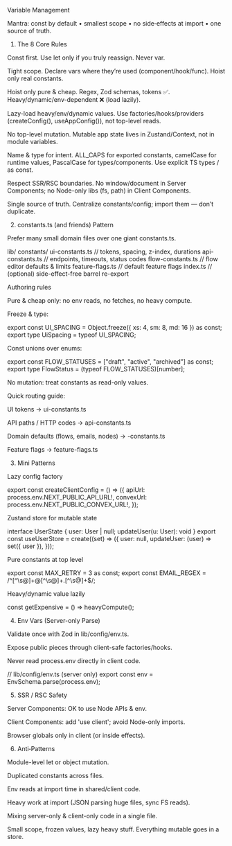 Variable Management

Mantra: const by default • smallest scope • no side‑effects at import • one source of truth.

1. The 8 Core Rules

Const first. Use let only if you truly reassign. Never var.

Tight scope. Declare vars where they’re used (component/hook/func). Hoist only real constants.

Hoist only pure & cheap. Regex, Zod schemas, tokens ✅. Heavy/dynamic/env-dependent ❌ (load lazily).

Lazy-load heavy/env/dynamic values. Use factories/hooks/providers (createConfig(), useAppConfig()), not top-level reads.

No top-level mutation. Mutable app state lives in Zustand/Context, not in module variables.

Name & type for intent. ALL_CAPS for exported constants, camelCase for runtime values, PascalCase for types/components. Use explicit TS types / as const.

Respect SSR/RSC boundaries. No window/document in Server Components; no Node-only libs (fs, path) in Client Components.

Single source of truth. Centralize constants/config; import them — don’t duplicate.

2. constants.ts (and friends) Pattern

Prefer many small domain files over one giant constants.ts.

lib/
  constants/
    ui-constants.ts        // tokens, spacing, z-index, durations
    api-constants.ts       // endpoints, timeouts, status codes
    flow-constants.ts      // flow editor defaults & limits
    feature-flags.ts       // default feature flags
    index.ts               // (optional) side-effect-free barrel re-export

Authoring rules

Pure & cheap only: no env reads, no fetches, no heavy compute.

Freeze & type:

export const UI_SPACING = Object.freeze({ xs: 4, sm: 8, md: 16 }) as const;
export type UiSpacing = typeof UI_SPACING;

Const unions over enums:

export const FLOW_STATUSES = ["draft", "active", "archived"] as const;
export type FlowStatus = (typeof FLOW_STATUSES)[number];

No mutation: treat constants as read-only values.

Quick routing guide:

UI tokens → ui-constants.ts

API paths / HTTP codes → api-constants.ts

Domain defaults (flows, emails, nodes) → <feature>-constants.ts

Feature flags → feature-flags.ts

3. Mini Patterns

Lazy config factory

export const createClientConfig = () => ({
  apiUrl: process.env.NEXT_PUBLIC_API_URL!,
  convexUrl: process.env.NEXT_PUBLIC_CONVEX_URL!,
});

Zustand store for mutable state

interface UserState { user: User | null; updateUser(u: User): void }
export const useUserStore = create<UserState>((set) => ({
  user: null,
  updateUser: (user) => set({ user }),
}));

Pure constants at top level

export const MAX_RETRY = 3 as const;
export const EMAIL_REGEX = /^[^\s@]+@[^\s@]+\.[^\s@]+$/;

Heavy/dynamic value lazily

const getExpensive = () => heavyCompute();

4. Env Vars (Server-only Parse)

Validate once with Zod in lib/config/env.ts.

Expose public pieces through client-safe factories/hooks.

Never read process.env directly in client code.

// lib/config/env.ts (server only)
export const env = EnvSchema.parse(process.env);

5. SSR / RSC Safety

Server Components: OK to use Node APIs & env.

Client Components: add 'use client'; avoid Node-only imports.

Browser globals only in client (or inside effects).

6. Anti‑Patterns

Module-level let or object mutation.

Duplicated constants across files.

Env reads at import time in shared/client code.

Heavy work at import (JSON parsing huge files, sync FS reads).

Mixing server-only & client-only code in a single file.



Small scope, frozen values, lazy heavy stuff. Everything mutable goes in a store.

